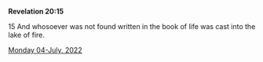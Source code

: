 **Revelation 20:15**

15 And whosoever was not found written in the book of life was cast into the lake of fire. 

[Monday 04-July, 2022](https://t.me/s/daily_scripture)
